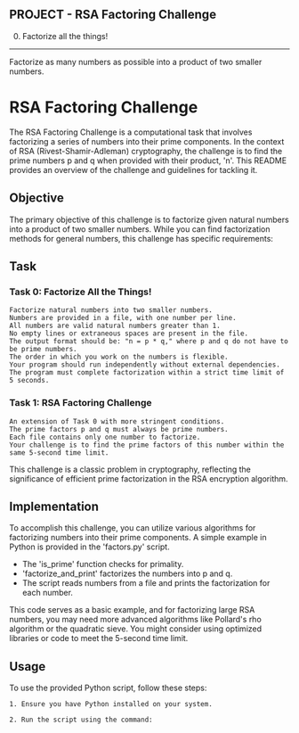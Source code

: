 PROJECT - RSA Factoring Challenge
---------------------------------

0. Factorize all the things!
----------------------------
Factorize as many numbers as possible into a product of two smaller numbers.


# RSA Factoring Challenge

The RSA Factoring Challenge is a computational task that involves factorizing a series of numbers into their prime components. In the context of RSA (Rivest-Shamir-Adleman) cryptography, the challenge is to find the prime numbers p and q when provided with their product, 'n'. This README provides an overview of the challenge and guidelines for tackling it.

## Objective

The primary objective of this challenge is to factorize given natural numbers into a product of two smaller numbers. While you can find factorization methods for general numbers, this challenge has specific requirements:

## Task

### Task 0: Factorize All the Things!
    Factorize natural numbers into two smaller numbers.
    Numbers are provided in a file, with one number per line.
    All numbers are valid natural numbers greater than 1.
    No empty lines or extraneous spaces are present in the file.
    The output format should be: "n = p * q," where p and q do not have to be prime numbers.
    The order in which you work on the numbers is flexible.
    Your program should run independently without external dependencies.
    The program must complete factorization within a strict time limit of 5 seconds.

### Task 1: RSA Factoring Challenge
    An extension of Task 0 with more stringent conditions.
    The prime factors p and q must always be prime numbers.
    Each file contains only one number to factorize.
    Your challenge is to find the prime factors of this number within the same 5-second time limit.

This challenge is a classic problem in cryptography, reflecting the significance of efficient prime factorization in the RSA encryption algorithm.

## Implementation

To accomplish this challenge, you can utilize various algorithms for factorizing numbers into their prime components. A simple example in Python is provided in the 'factors.py' script.

- The 'is_prime' function checks for primality.
- 'factorize_and_print' factorizes the numbers into p and q.
- The script reads numbers from a file and prints the factorization for each number.

This code serves as a basic example, and for factorizing large RSA numbers, you may need more advanced algorithms like Pollard's rho algorithm or the quadratic sieve. You might consider using optimized libraries or code to meet the 5-second time limit.

## Usage

To use the provided Python script, follow these steps:

    1. Ensure you have Python installed on your system.

    2. Run the script using the command:

